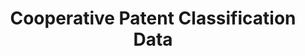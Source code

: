 ---
bigquery: https://console.cloud.google.com/bigquery?p=patents-public-data&d=cpc&page=dataset
citation: '“Cooperative Patent Classification” by the EPO and USPTO, for public use. '
contributors: EPO, USPTO
cost: None
description: Cooperative Patent Classification Data contains the scheme and definitions
  of the Cooperative Patent Classification system for classifying patent documents.
  The CPC is the result of a partnership between the EPO and the USPTO in their joint
  effort to develop a common, internationally compatible classification system for
  technical documents, in particular patent publications, which will be used by both
  offices in the patent granting process
documentation: https://www.cooperativepatentclassification.org/cpcSchemeAndDefinitions
last_edit: 04/09/2022, 14:06:36
location: https://www.cooperativepatentclassification.org/index
maintained_by: USPTO, EPO
schema_fields:
- notAllocatable
- breakdownCode
- ipc_concordant
- status
- titleFull
- children
- titlePart
- residual_references
- childGroups
- sizeCache
- informativeReferences
- applicationReferences
- parents
- definition
- residualReferences
- synonyms
- application_references
- glossary
- title_full
- not_allocatable
- limitingReferences
- date_revised
- child_groups
- ipcConcordant
- limiting_references
- level
- dateRevised
- symbol
- informative_references
- title_part
- breakdown_code
- additional_only
shortname: cooperative_patent_classification
tags:
- patents
- science
title: Cooperative Patent Classification Data
uuid: 984374a7-16e9-4b35-9445-458daceb01bf
---